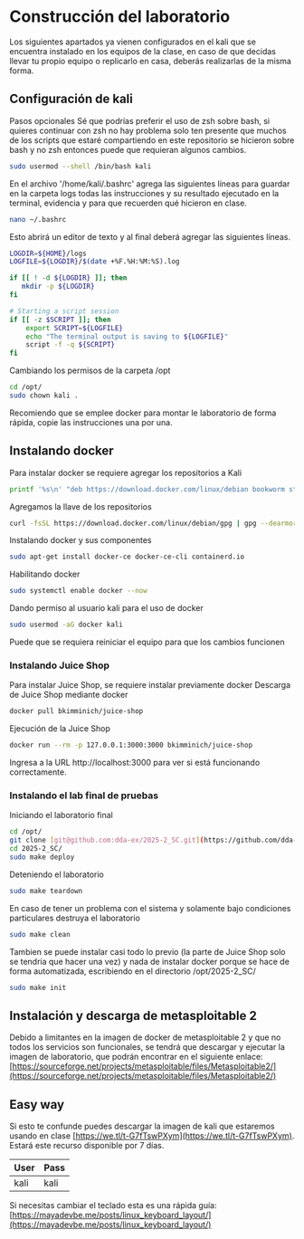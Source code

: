 # Construcción del laboratorio
Los siguientes apartados ya vienen configurados en el kali que se encuentra instalado en los equipos de la clase, en caso de que decidas llevar tu propio equipo o replicarlo en casa, deberás realizarlas de la misma forma.

## Configuración de kali
Pasos opcionales
Sé que podrías preferir el uso de zsh sobre bash, si quieres continuar con zsh no hay problema solo ten presente que muchos de los scripts que estaré compartiendo en este repositorio se hicieron sobre bash y no zsh entonces puede que requieran algunos cambios.
```bash
sudo usermod --shell /bin/bash kali
```

En el archivo '/home/kali/.bashrc' agrega las siguientes líneas para guardar en la carpeta logs todas las instrucciones y su resultado ejecutado en la terminal, evidencia y para que recuerden qué hicieron en clase.
```bash
nano ~/.bashrc
```

Esto abrirá un editor de texto y al final deberá agregar las siguientes líneas.
```bash
LOGDIR=${HOME}/logs
LOGFILE=${LOGDIR}/$(date +%F.%H:%M:%S).log

if [[ ! -d ${LOGDIR} ]]; then
   mkdir -p ${LOGDIR}
fi

# Starting a script session
if [[ -z $SCRIPT ]]; then
    export SCRIPT=${LOGFILE}
    echo "The terminal output is saving to ${LOGFILE}"
    script -f -q ${SCRIPT}
fi
```

Cambiando los permisos de la carpeta /opt
```bash
cd /opt/
sudo chown kali .
```

Recomiendo que se emplee docker para montar le laboratorio de forma rápida, copie las instrucciones una por una.

## Instalando docker
Para instalar docker se requiere agregar los repositorios a Kali
```bash
printf '%s\n' "deb https://download.docker.com/linux/debian bookworm stable" | sudo tee /etc/apt/sources.list.d/docker-ce.list 
```
Agregamos la llave de los repositorios  
```bash
curl -fsSL https://download.docker.com/linux/debian/gpg | gpg --dearmor -o /etc/apt/trusted.gpg.d/docker-ce-archive-keyring.gpg
```
Instalando docker y sus componentes
```bash
sudo apt-get install docker-ce docker-ce-cli containerd.io 
```
Habilitando docker
```bash
sudo systemctl enable docker --now
```
Dando permiso al usuario kali para el uso de docker
```bash
sudo usermod -aG docker kali
```
Puede que se requiera reiniciar el equipo para que los cambios funcionen

### Instalando Juice Shop
Para instalar Juice Shop, se requiere instalar previamente docker
Descarga de Juice Shop mediante docker
```bash
docker pull bkimminich/juice-shop
```
Ejecución de la Juice Shop
```bash
docker run --rm -p 127.0.0.1:3000:3000 bkimminich/juice-shop
```
Ingresa a la URL http://localhost:3000 para ver si está funcionando correctamente.

### Instalando el lab final de pruebas
Iniciando el laboratorio final
```bash
cd /opt/
git clone [git@github.com:dda-ex/2025-2_SC.git](https://github.com/dda-ex/2025-2_SC.git)
cd 2025-2_SC/
sudo make deploy
```
Deteniendo el laboratorio
```bash
sudo make teardown
```
En caso de tener un problema con el sistema y solamente bajo condiciones particulares destruya el laboratorio
```bash
sudo make clean
```

Tambien se puede instalar casi todo lo previo (la parte de Juice Shop solo se tendria que hacer una vez) y nada de instalar docker porque se hace de forma automatizada, escribiendo en el directorio /opt/2025-2_SC/ 
```bash
sudo make init
````

## Instalación y descarga de metasploitable 2
Debido a limitantes en la imagen de docker de metasploitable 2 y que no todos los servicios son funcionales, se tendrá que descargar y ejecutar la imagen de laboratorio, que podrán encontrar en el siguiente enlace: [https://sourceforge.net/projects/metasploitable/files/Metasploitable2/](https://sourceforge.net/projects/metasploitable/files/Metasploitable2/)

## Easy way
Si esto te confunde puedes descargar la imagen de kali que estaremos usando en clase [https://we.tl/t-G7fTswPXym](https://we.tl/t-G7fTswPXym). Estará este recurso disponible por 7 días.

| User | Pass |
|------|------|
| kali | kali |

Si necesitas cambiar el teclado esta es una rápida guía: [https://mayadevbe.me/posts/linux_keyboard_layout/](https://mayadevbe.me/posts/linux_keyboard_layout/)
